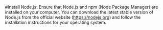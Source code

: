 #Install Node.js: 
Ensure that Node.js and npm (Node Package Manager) are installed on your computer. You can download the latest stable version of Node.js from the official website (https://nodejs.org) and follow the installation instructions for your operating system.
